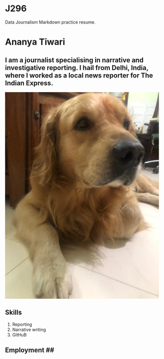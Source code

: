 # J296
Data Journalism Markdown practice resume.
# Ananya Tiwari #
## I am a journalist specialising in narrative and investigative reporting. I hail from Delhi, India, where I worked as a local news reporter for The Indian Express. ##
![Casper,'This is my dog Casper!'](/Casper.jpg) <br>
## Skills ##
1. Reporting <br>
2. Narrative writing <br>
3. GitHuB <br>
## Employment ## <br>
